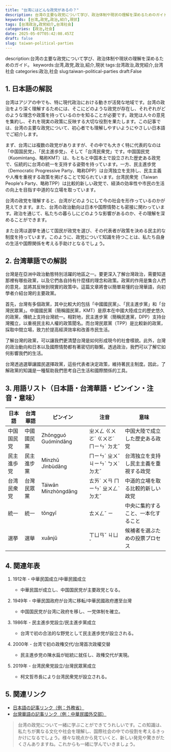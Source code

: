 ```yaml
---
title: "台湾にはどんな政党があるの？"
description: 台湾の主要な政党について学び、政治体制や現状の理解を深めるためのガイド。
keywords: [台湾,政党,政治,紹介,現状]
tags: [台湾政治,政党紹介,台湾社会]
categories: [政治,社会]
date: 2025-05-07T05:42:08.457Z
draft: false
slug: taiwan-political-parties
---
```


description:台湾の主要な政党について学び、政治体制や現状の理解を深めるためのガイド。
keywords:台湾,政党,政治,紹介,現状
tags:台湾政治,政党紹介,台湾社会
categories:政治,社会
slug:taiwan-political-parties
draft:False

## 1. 日本語の解説

台湾はアジアの中でも、特に現代政治における動きが活発な地域です。台湾の政治をより深く理解するためには、そこにどのような政党が存在し、それぞれがどのような理念や政策を持っているのかを知ることが必要です。政党は人々の意見を集約し、それを現実の政策に反映する大切な役割を果たします。この記事では、台湾の主要な政党について、初心者でも理解しやすいようにやさしい日本語でご紹介します。

まず、台湾には複数の政党がありますが、その中でも大きく特に代表的なのは「中国国民党」、「民主進歩党」、そして「台湾民衆党」です。中国国民党（Kuomintang、略称KMT）は、もともと中国本土で設立された歴史ある政党で、伝統的に台湾の統一を支持する姿勢を持っています。一方、民主進歩党（Democratic Progressive Party、略称DPP）は台湾独立を支持し、民主主義や人権を重視する政策を掲げることで知られています。台湾民衆党（Taiwan People's Party、略称TPP）は比較的新しい政党で、経済の効率性や市民の生活の向上を目指す中道的な立場を取っています。

台湾の政党を理解すると、台湾がどのようにして今の社会を形作っているのかが見えてきます。また、台湾の政治動向は日本や国際情勢とも密接に関わっています。政治を通じて、私たちの暮らしにどのような影響があるのか、その理解を深めることができます。

また台湾は選挙を通じて国民が政党を選び、その代表者が政策を決める民主的な制度を持っています。このように、政党について知識を持つことは、私たち自身の生活や国際関係を考える手助けとなるでしょう。

## 2. 台湾華語での解説

台灣是在亞洲中政治動態特別活躍的地區之一。要更深入了解台灣政治，需要知道那裡有哪些政黨，以及它們各自持有什麼樣的理念和政策。政黨的作用是集合人們的意見，並將其反映到現實的政策中。這篇文章將會以簡單易懂的台灣華語，向初學者介紹台灣的主要政黨。

首先，台灣有多個政黨，其中比較大的包括「中國國民黨」、「民主進步黨」和「台灣民眾黨」。中國國民黨（簡稱國民黨，KMT）是原本在中國大陸成立的歷史悠久的政黨，傳統上支持台灣統一。相對地，民主進步黨（簡稱民進黨，DPP）支持台灣獨立，以重視民主和人權的政策聞名。而台灣民眾黨（TPP）是比較新的政黨，採取中間立場，致力於提高經濟效率和改善市民生活。

了解台灣的政黨，可以讓我們更清楚台灣是如何形成現今的社會樣貌。此外，台灣的政治動向和日本以及國際情勢都有著密切的聯繫。透過政治，我們可以了解它如何影響我們的生活。

台灣透過選舉讓國民選擇政黨，這些代表者決定政策，維持著民主制度。因此，了解政黨的知識是一種幫助我們思考自己生活和國際關係的工具。

## 3. 用語リスト（日本語・台湾華語・ピンイン・注音・意味）

| 日本語       | 台湾華語      | ピンイン     | 注音        | 意味                     |
|--------------|---------------|-------------|-------------|--------------------------|
| 中国国民党   | 中國國民黨    | Zhōngguó Guómíndǎng | ㄓㄨㄥ ㄍㄨㄛˊ ㄍㄨㄛˊ ㄇㄧㄣˊ ㄉㄤˇ | 中国大陸で成立した歴史ある政党         |
| 民主進歩党   | 民主進步黨    | Mínzhǔ Jìnbùdǎng | ㄇㄧㄣˊ ㄓㄨˇ ㄐㄧㄣˋ ㄅㄨˋ ㄉㄤˇ | 台湾独立を支持し民主主義を重視する政党 |
| 台湾民衆党   | 台灣民眾黨    | Táiwān Mínzhòngdǎng | ㄊㄞˊ ㄨㄢ ㄇㄧㄣˊ ㄓㄨㄥˋ ㄉㄤˇ | 中道的立場を取る比較的新しい政党     |
| 統一         | 統一          | tǒngyī      | ㄊㄨㄥˇ ㄧ   | 中央に集約すること、一本化すること     |
| 選挙         | 選舉          | xuǎnjǔ      | ㄒㄩㄢˇ ㄐㄩˇ | 候補者を選ぶための投票プロセス       |

## 4. 関連年表

1. 1912年 - 中華民国成立/中華民國成立  
   * 中華民国が成立し、中国国民党が主要政党となる。

2. 1949年 - 中華民国政府が台湾に移転/中華民國政府遷至台灣  
   * 中国国民党が台湾に政府を移し、一党体制を確立。

3. 1986年 - 民主進歩党設立/民主進步黨成立  
   * 台湾で初の合法的な野党として民主進歩党が設立される。

4. 2000年 - 台湾で初の政権交代/台灣首次政權交替  
   * 民主進歩党の陳水扁が総統に就任し、政権交代が実現。

5. 2019年 - 台湾民衆党設立/台灣民眾黨成立  
   * 柯文哲市長により台湾民衆党が設立される。

## 5. 関連リンク  

- [日本語の記事リンク（例：外務省）](https://www.mofa.go.jp/mofaj/area/taiwan/index.html)  
- [台灣華語の記事リンク（例：中華民國外交部）](https://www.mofa.gov.tw)

>台湾の政党について一緒に学ぶことができてうれしいです。この知識は、私たちが異なる文化や社会を理解し、国際社会の中での役割を考えるきっかけになるでしょう。様々な視点から見ていくと、新しい発見や驚きがたくさんありますね。これからも一緒に学んでいきましょう。